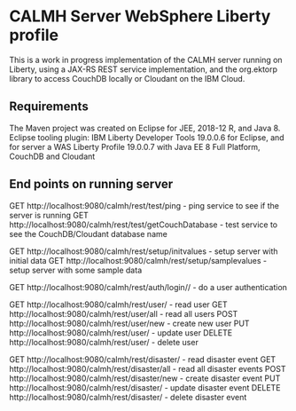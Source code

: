 # CALMH Server WebSphere Liberty profile
This is a work in progress implementation of the CALMH server running on Liberty, using a JAX-RS REST service implementation, and the org.ektorp library to access CouchDB locally or Cloudant on the IBM Cloud.

## Requirements
The Maven project was created on Eclipse for JEE, 2018-12 R, and Java 8.
Eclipse tooling plugin: IBM Liberty Developer Tools 19.0.0.6 for Eclipse, and for server a WAS Liberty Profile 19.0.0.7 with Java EE 8 Full Platform, CouchDB and Cloudant

## End points on running server
GET http://localhost:9080/calmh/rest/test/ping - ping service to see if the server is running
GET http://localhost:9080/calmh/rest/test/getCouchDatabase - test service to see the CouchDB/Cloudant database name

GET http://localhost:9080/calmh/rest/setup/initvalues - setup server with initial data
GET http://localhost:9080/calmh/rest/setup/samplevalues - setup server with some sample data

GET http://localhost:9080/calmh/rest/auth/login/<id>/<pw> - do a user authentication

GET http://localhost:9080/calmh/rest/user/<id> - read user
GET http://localhost:9080/calmh/rest/user/all - read all users
POST http://localhost:9080/calmh/rest/user/new - create new user
PUT http://localhost:9080/calmh/rest/user/<id> - update user
DELETE http://localhost:9080/calmh/rest/user/<id> - delete user

GET http://localhost:9080/calmh/rest/disaster/<id> - read disaster event
GET http://localhost:9080/calmh/rest/disaster/all - read all disaster events
POST http://localhost:9080/calmh/rest/disaster/new - create disaster event
PUT http://localhost:9080/calmh/rest/disaster/<id> - update disaster event
DELETE http://localhost:9080/calmh/rest/disaster/<id> - delete disaster event
